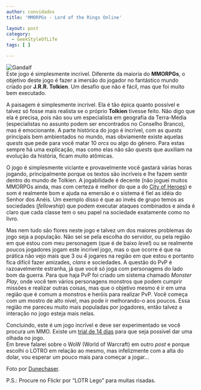 ```yaml
---
author: convidados
title: 'MMORPGs - Lord of the Rings Online'

layout: post
category:
  - GeekStyleOfLife
tags: [ ]

---
```

![Gandalf][1]  
Este jogo é simplesmente incrível. Diferente da maioria do **MMORPGs**, o objetivo deste jogo é fazer a imersão do jogador no fantástico mundo criado por **J.R.R. Tolkien**. Um desafio que não é fácil, mas que foi muito bem executado. 

A paisagem é simplesmente incrível. Ela é tão épica quanto possível e talvez só fosse mais realista se o próprio **Tolkien** tivesse feito. Não digo que ela é precisa, pois não sou um especialista em geografia da Terra-Média (especialistas no assunto podem ser encontrados no Conselho Branco), mas é emocionante. A parte histórica do jogo é incrível, com as *quests* principais bem ambientados no mundo, mas obviamente existe aquelas *quests* que pede para você matar 10 *orcs* ou algo do gênero. Para estas sempre há uma explicação, mas como elas não são *quests* que auxiliam na evolução da história, ficam muito atômicas. 

O jogo é simplesmente viciante e provavelmente você gastará várias horas jogando, principalmente porque os textos são incríveis e lhe fazem sentir dentro do mundo de Tolkien. A jogabilidade é decente (não joguei muitos MMORPGs ainda, mas com certeza é melhor do que a do [City of Heroes][2]) e som é realmente bom e ajuda na emersão e o sistema é fiel as idéia do Senhor dos Anéis. Um exemplo disso é que ao invés de grupo temos as sociedades (*fellowship*) que podem executar ataques combinados e ainda é claro que cada classe tem o seu papel na sociedade exatamente como no livro. 

Mas nem tudo são flores neste jogo e talvez um dos maiores problemas do jogo seja a população. Não sei se pela escolha do servidor, ou pela região em que estou com meu personagem (que é de baixo *level*) ou se realmente poucos jogadores jogam este incrível jogo, mas o que ocorre é que na prática não vejo mais que 3 ou 4 jogares na região em que estou e portanto fica difícil fazer amizades, *clans* e sociedades. A questão do PvP é razoavelmente estranha, já que você só joga com personagens do lado bom da guerra. Para que haja PvP foi criado um sistema chamado *Monster Play*, onde você tem vários personagens monstros que podem cumprir missões e realizar outras coisas, mas que o objetivo mesmo é ir em uma região que é comum a monstros e heróis para realizar PvP. Você começa com um mostro de alto nível, mas pode ir melhorando-o aos poucos. Essa região me pareceu muito mais populadas por jogadores, então talvez a interação no jogo esteja mais nelas. 

Concluindo, este é um jogo incrível e deve ser experimentado se você procura um MMO. Existe um [trial de 14 dias][3] para que seja possível dar uma olhada no jogo.  
Em breve falarei sobre o WoW (World of Warcraft) em outro *post* e porque escolhi o LOTRO em relação ao mesmo, mas infelizmente com a alta do dolar, vou esperar um pouco mais para começar a jogar… 

  
Foto por [Dunechaser][4].  
 

P.S.: Procure no Flickr por “LOTR Lego” para muitas risadas. 















 [1]: http://vidageek.net/wp-content/uploads/2008/10/gandalf.jpg
 [2]: http://vidageek.net/2008/08/17/mmorpgs-city-of-heroes/ "City of Heroes"
 [3]: http://www.lotro.com/anniversary/t/?utm_content=TRY&utm_source=LOTRO_COM&utm_medium=MPU_LOTRO&utm_campaign=TURBINE "trial de 14 dias"
 [4]: http://flickr.com/photos/dunechaser/174945434/ "Dunechaser"





